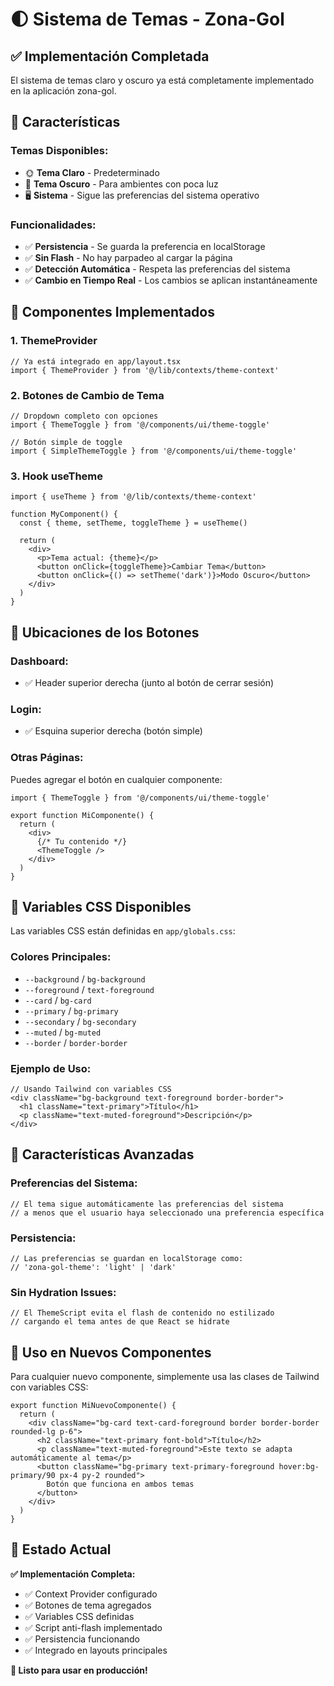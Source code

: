 # 🌓 Sistema de Temas - Zona-Gol

## ✅ Implementación Completada

El sistema de temas claro y oscuro ya está completamente implementado en la aplicación zona-gol.

## 🎨 Características

### **Temas Disponibles:**
- 🌞 **Tema Claro** - Predeterminado
- 🌙 **Tema Oscuro** - Para ambientes con poca luz  
- 🖥️ **Sistema** - Sigue las preferencias del sistema operativo

### **Funcionalidades:**
- ✅ **Persistencia** - Se guarda la preferencia en localStorage
- ✅ **Sin Flash** - No hay parpadeo al cargar la página
- ✅ **Detección Automática** - Respeta las preferencias del sistema
- ✅ **Cambio en Tiempo Real** - Los cambios se aplican instantáneamente

## 🔧 Componentes Implementados

### **1. ThemeProvider**
```tsx
// Ya está integrado en app/layout.tsx
import { ThemeProvider } from '@/lib/contexts/theme-context'
```

### **2. Botones de Cambio de Tema**
```tsx
// Dropdown completo con opciones
import { ThemeToggle } from '@/components/ui/theme-toggle'

// Botón simple de toggle
import { SimpleThemeToggle } from '@/components/ui/theme-toggle'
```

### **3. Hook useTheme**
```tsx
import { useTheme } from '@/lib/contexts/theme-context'

function MyComponent() {
  const { theme, setTheme, toggleTheme } = useTheme()
  
  return (
    <div>
      <p>Tema actual: {theme}</p>
      <button onClick={toggleTheme}>Cambiar Tema</button>
      <button onClick={() => setTheme('dark')}>Modo Oscuro</button>
    </div>
  )
}
```

## 🎯 Ubicaciones de los Botones

### **Dashboard:**
- ✅ Header superior derecha (junto al botón de cerrar sesión)

### **Login:**
- ✅ Esquina superior derecha (botón simple)

### **Otras Páginas:**
Puedes agregar el botón en cualquier componente:

```tsx
import { ThemeToggle } from '@/components/ui/theme-toggle'

export function MiComponente() {
  return (
    <div>
      {/* Tu contenido */}
      <ThemeToggle />
    </div>
  )
}
```

## 🎨 Variables CSS Disponibles

Las variables CSS están definidas en `app/globals.css`:

### **Colores Principales:**
- `--background` / `bg-background`
- `--foreground` / `text-foreground`  
- `--card` / `bg-card`
- `--primary` / `bg-primary`
- `--secondary` / `bg-secondary`
- `--muted` / `bg-muted`
- `--border` / `border-border`

### **Ejemplo de Uso:**
```tsx
// Usando Tailwind con variables CSS
<div className="bg-background text-foreground border-border">
  <h1 className="text-primary">Título</h1>
  <p className="text-muted-foreground">Descripción</p>
</div>
```

## 🌟 Características Avanzadas

### **Preferencias del Sistema:**
```tsx
// El tema sigue automáticamente las preferencias del sistema
// a menos que el usuario haya seleccionado una preferencia específica
```

### **Persistencia:**
```tsx
// Las preferencias se guardan en localStorage como:
// 'zona-gol-theme': 'light' | 'dark'
```

### **Sin Hydration Issues:**
```tsx
// El ThemeScript evita el flash de contenido no estilizado
// cargando el tema antes de que React se hidrate
```

## 🚀 Uso en Nuevos Componentes

Para cualquier nuevo componente, simplemente usa las clases de Tailwind con variables CSS:

```tsx
export function MiNuevoComponente() {
  return (
    <div className="bg-card text-card-foreground border border-border rounded-lg p-6">
      <h2 className="text-primary font-bold">Título</h2>
      <p className="text-muted-foreground">Este texto se adapta automáticamente al tema</p>
      <button className="bg-primary text-primary-foreground hover:bg-primary/90 px-4 py-2 rounded">
        Botón que funciona en ambos temas
      </button>
    </div>
  )
}
```

## 🎉 Estado Actual

**✅ Implementación Completa:**
- ✅ Context Provider configurado
- ✅ Botones de tema agregados
- ✅ Variables CSS definidas  
- ✅ Script anti-flash implementado
- ✅ Persistencia funcionando
- ✅ Integrado en layouts principales

**🎯 Listo para usar en producción!**